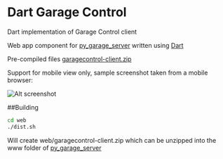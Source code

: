 Dart Garage Control
===================

Dart implementation of Garage Control client

Web app component for [py_garage_server](https://github.com/drweaver/py_garage_server) 
written using [Dart](https://www.dartlang.org/)

Pre-compiled files [garagecontrol-client.zip](https://github.com/drweaver/dar_garage_control/releases/latest)

Support for mobile view only, sample screenshot taken from a mobile browser:

![Alt screenshot](https://raw.github.com/drweaver/dart_garage_control/master/screenshot.png)

##Building

```bash
cd web
./dist.sh
```

Will create web/garagecontrol-client.zip which can be unzipped into the www folder of [py_garage_server](https://github.com/drweaver/py_garage_server)
